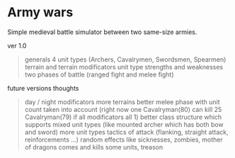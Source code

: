 # Army wars
Simple medieval battle simulator between two same-size armies.

ver 1.0
> generals
> 4 unit types (Archers, Cavalrymen, Swordsmen, Spearmen)
> terrain and terrain modificators
> unit type strengths and weaknesses
> two phases of battle (ranged fight and melee fight)

future versions thoughts
> day / night modificators
> more terrains
> better melee phase with unit count taken into account 
		(right now one Cavalryman(80) can kill 25 Cavalryman(79) if all modificators all 1)
> better class structure which supports mixed unit types (like mounted archer which has
		both bow and sword)
> more unit types
> tactics of attack (flanking, straight attack, reinforcements ...)
> random effects like sicknesses, zombies, mother of dragons comes and kills some units, treason